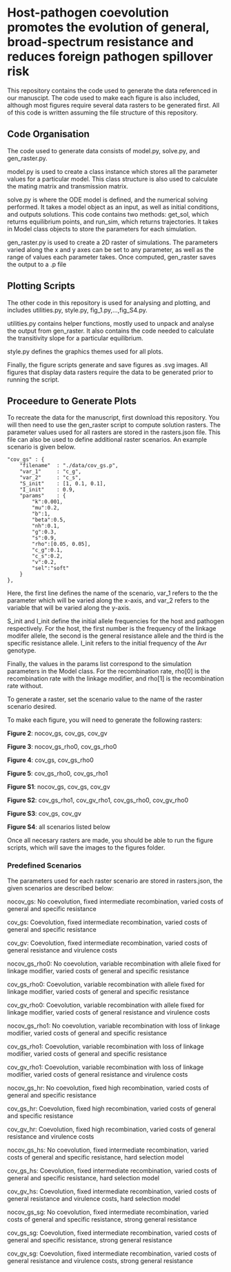 # Host-pathogen coevolution promotes the evolution of general, broad-spectrum resistance and reduces foreign pathogen spillover risk

This repository contains the code used to generate the data referenced in our manuscipt. The code used to make each figure is also included, although most figures require several data rasters to be generated first. All of this code is written assuming the file structure of this repository.

## Code Organisation

The code used to generate data consists of model.py, solve.py, and gen_raster.py.

model.py is used to create a class instance which stores all the parameter values for a particular model.
This class structure is also used to calculate the mating matrix and transmission matrix.

solve.py is where the ODE model is defined, and the numerical solving performed. It takes a model object as an input, as well as initial conditions, and outputs solutions. This code contains two methods: get_sol, which returns equilibrium points, and run_sim, which returns trajectories. It takes in Model class objects to store the parameters for each simulation.

gen_raster.py is used to create a 2D raster of simulations. The parameters varied along the x and y axes can be set to any parameter, as well as the range of values each parameter takes. Once computed, gen_raster saves the output to a .p file

## Plotting Scripts

The other code in this repository is used for analysing and plotting, and includes utilities.py, style.py, fig_1.py,...,fig_S4.py.

utilities.py contains helper functions, mostly used to unpack and analyse the output from gen_raster. It also contains the code needed to calculate the transitivity slope for a particular equilibrium.

style.py defines the graphics themes used for all plots.

Finally, the figure scripts generate and save figures as .svg images. All figures that display data rasters require the data to be generated prior to running the script.

## Proceedure to Generate Plots

To recreate the data for the manuscript, first download this repository. You will then need to use the gen_raster script to compute solution rasters. The parameter values used for all rasters are stored in the rasters.json file. This file can also be used to define additional raster scenarios. An example scenario is given below.

```
"cov_gs" : {
    "filename"  : "./data/cov_gs.p",
    "var_1"     : "c_g",
    "var_2"     : "c_s",
    "S_init"    : [1, 0.1, 0.1],
    "I_init"    : 0.9,
    "params"    : {
        "k":0.001,
		"mu":0.2,
		"b":1,
		"beta":0.5,
		"nh":0.1,
		"g":0.3,
		"s":0.9,
		"rho":[0.05, 0.05],
		"c_g":0.1,
		"c_s":0.2,
		"v":0.2,						
		"sel":"soft"
    }
},
```

Here, the first line defines the name of the scenario, var_1 refers to the the parameter which will be varied along the x-axis, and var_2 refers to the variable that will be varied along the y-axis.

S_init and I_init define the initial allele frequencies for the host and pathogen respectively. For the host, the first number is the frequency of the linkage modifer allele, the second is the general resistance allele and the third is the specific resistance allele. I_init refers to the initial frequency of the Avr genotype.

Finally, the values in the params list correspond to the simulation parameters in the Model class. For the recombination rate, rho[0] is the recombination rate with the linkage modifier, and rho[1] is the recombination rate without.

To generate a raster, set the scenario value to the name of the raster scenario desired.

To make each figure, you will need to generate the following rasters:

**Figure 2**: nocov_gs, cov_gs, cov_gv

**Figure 3**: nocov_gs_rho0, cov_gs_rho0

**Figure 4**: cov_gs, cov_gs_rho0

**Figure 5**: cov_gs_rho0, cov_gs_rho1

**Figure S1**: nocov_gs, cov_gs, cov_gv

**Figure S2**: cov_gs_rho1, cov_gv_rho1, cov_gs_rho0, cov_gv_rho0

**Figure S3**: cov_gs, cov_gv

**Figure S4**: all scenarios listed below

Once all necesary rasters are made, you should be able to run the figure scripts, which will save the images to the figures folder.

### Predefined Scenarios
The parameters used for each raster scenario are stored in rasters.json, the given scenarios are described below:

nocov_gs: No coevolution, fixed intermediate recombination, varied costs of general and specific resistance

cov_gs: Coevolution, fixed intermediate recombination, varied costs of general and specific resistance

cov_gv: Coevolution, fixed intermediate recombination, varied costs of general resistance and virulence costs

nocov_gs_rho0: No coevolution, variable recombination with allele fixed for linkage modifier, varied costs of general and specific resistance

cov_gs_rho0: Coevolution, variable recombination with allele fixed for linkage modifier, varied costs of general and specific resistance

cov_gv_rho0: Coevolution, variable recombination with allele fixed for linkage modifier, varied costs of general resistance and virulence costs

nocov_gs_rho1: No coevolution, variable recombination with loss of linkage modifier, varied costs of general and specific resistance

cov_gs_rho1: Coevolution, variable recombination with loss of linkage modifier, varied costs of general and specific resistance

cov_gv_rho1: Coevolution, variable recombination with loss of linkage modifier, varied costs of general resistance and virulence costs


nocov_gs_hr: No coevolution, fixed high recombination, varied costs of general and specific resistance

cov_gs_hr: Coevolution, fixed high recombination, varied costs of general and specific resistance

cov_gv_hr: Coevolution, fixed high recombination, varied costs of general resistance and virulence costs


nocov_gs_hs: No coevolution, fixed intermediate recombination, varied costs of general and specific resistance, hard selection model

cov_gs_hs: Coevolution, fixed intermediate recombination, varied costs of general and specific resistance, hard selection model

cov_gv_hs: Coevolution, fixed intermediate recombination, varied costs of general resistance and virulence costs, hard selection model


nocov_gs_sg: No coevolution, fixed intermediate recombination, varied costs of general and specific resistance, strong general resistance

cov_gs_sg: Coevolution, fixed intermediate recombination, varied costs of general and specific resistance, strong general resistance

cov_gv_sg: Coevolution, fixed intermediate recombination, varied costs of general resistance and virulence costs, strong general resistance